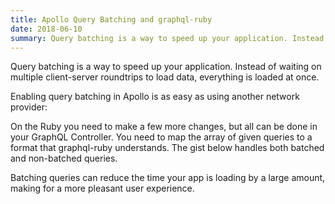 ```yaml
---
title: Apollo Query Batching and graphql-ruby
date: 2018-06-10
summary: Query batching is a way to speed up your application. Instead of waiting on multiple client-server roundtrips to load data, everything is loaded at once.
---
```

Query batching is a way to speed up your application. Instead of waiting on multiple client-server roundtrips to load data, everything is loaded at once.

Enabling query batching in Apollo is as easy as using another network provider:

<script src="https://gist.github.com/matsimitsu/12a360aae30025b0a1b0415ece32b8d2.js"></script>

On the Ruby you need to make a few more changes, but all can be done in your GraphQL Controller. You need to map the array of given queries to a format that graphql-ruby understands. The gist below handles both batched and non-batched queries.

<script src="https://gist.github.com/matsimitsu/e419cb4c565c5edce12f18768f576f12.js"></script>

Batching queries can reduce the time your app is loading by a large amount, making for a more pleasant user experience.

